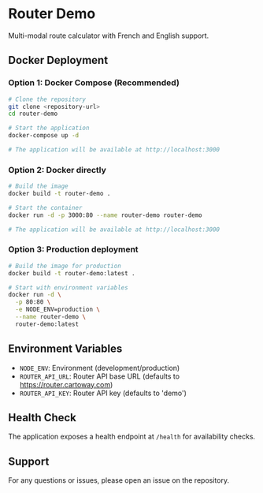 # Router Demo

Multi-modal route calculator with French and English support.

## Docker Deployment

### Option 1: Docker Compose (Recommended)

```bash
# Clone the repository
git clone <repository-url>
cd router-demo

# Start the application
docker-compose up -d

# The application will be available at http://localhost:3000
```

### Option 2: Docker directly

```bash
# Build the image
docker build -t router-demo .

# Start the container
docker run -d -p 3000:80 --name router-demo router-demo

# The application will be available at http://localhost:3000
```

### Option 3: Production deployment

```bash
# Build the image for production
docker build -t router-demo:latest .

# Start with environment variables
docker run -d \
  -p 80:80 \
  -e NODE_ENV=production \
  --name router-demo \
  router-demo:latest
```

## Environment Variables

- `NODE_ENV`: Environment (development/production)
- `ROUTER_API_URL`: Router API base URL (defaults to https://router.cartoway.com)
- `ROUTER_API_KEY`: Router API key (defaults to 'demo')

## Health Check

The application exposes a health endpoint at `/health` for availability checks.

## Support

For any questions or issues, please open an issue on the repository.
